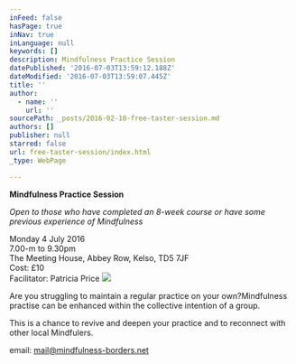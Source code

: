 ```yaml
---
inFeed: false
hasPage: true
inNav: true
inLanguage: null
keywords: []
description: Mindfulness Practice Session
datePublished: '2016-07-03T13:59:12.188Z'
dateModified: '2016-07-03T13:59:07.445Z'
title: ''
author:
  - name: ''
    url: ''
sourcePath: _posts/2016-02-10-free-taster-session.md
authors: []
publisher: null
starred: false
url: free-taster-session/index.html
_type: WebPage

---
```

****Mindfulness Practice Session****

_Open to those who have completed an 8-week course or have some previous experience of Mindfulness_

Monday 4 July 2016  
7.00-m to 9.30pm  
The Meeting House, Abbey Row, Kelso, TD5 7JF  
Cost: £10  
Facilitator: Patricia Price
![](https://s3-us-west-2.amazonaws.com/the-grid-img/p/9309540a716a5db6e71073aca453ed2849be698b.jpg)

Are you struggling to maintain a regular practice on your own?Mindfulness practise can be enhanced within the collective intention of a group. 

This is a chance to revive and deepen your practice and to reconnect with other local Mindfulers.

email: mail@mindfulness-borders.net